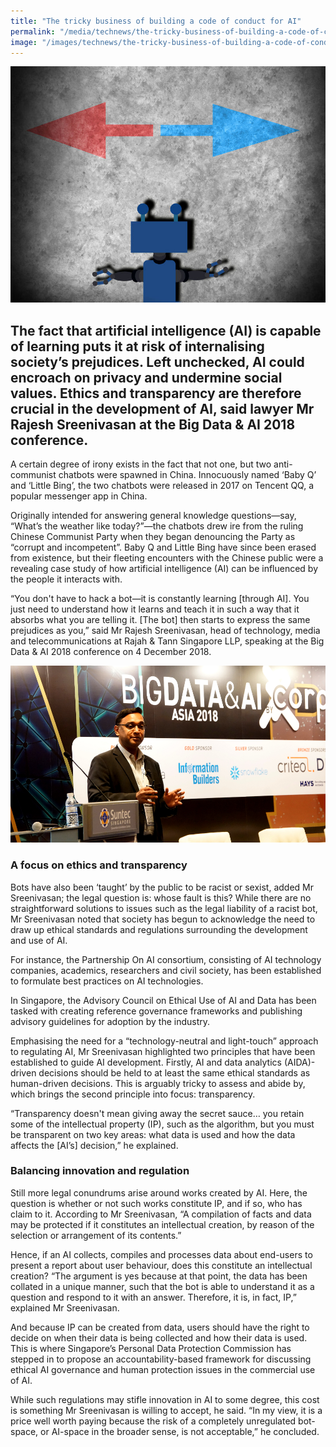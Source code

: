 ```yaml
---
title: "The tricky business of building a code of conduct for AI"
permalink: "/media/technews/the-tricky-business-of-building-a-code-of-conduct-for-ai"
image: "/images/technews/the-tricky-business-of-building-a-code-of-conduct-for-ai-part1.png"
---
```


![The tricky business of building a code of conduct for AI](/images/technews/the-tricky-business-of-building-a-code-of-conduct-for-ai-part1.png)
      
The fact that artificial intelligence (AI) is capable of learning puts it at risk of internalising society’s prejudices. Left unchecked, AI could encroach on privacy and undermine social values. Ethics and transparency are therefore crucial in the development of AI, said lawyer Mr Rajesh Sreenivasan at the Big Data & AI 2018 conference. 
---
 
A certain degree of irony exists in the fact that not one, but two anti-communist chatbots were spawned in China. Innocuously named ‘Baby Q’ and ‘Little Bing’, the two chatbots were released in 2017 on Tencent QQ, a popular messenger app in China.

Originally intended for answering general knowledge questions—say, “What’s the weather like today?”—the chatbots drew ire from the ruling Chinese Communist Party when they began denouncing the Party as “corrupt and incompetent”. Baby Q and Little Bing have since been erased from existence, but their fleeting encounters with the Chinese public were a revealing case study of how artificial intelligence (AI) can be influenced by the people it interacts with.

“You don't have to hack a bot—it is constantly learning [through AI]. You just need to understand how it learns and teach it in such a way that it absorbs what you are telling it. [The bot] then starts to express the same prejudices as you,” said Mr Rajesh Sreenivasan, head of technology, media and telecommunications at Rajah & Tann Singapore LLP, speaking at the Big Data & AI 2018 conference on 4 December 2018. 

![Rajesh Sreenivasan, head of technology, media and telecommunications at Rajah & Tann Singapore LLP, speaking at the Big Data & AI 2018 conference on 4 December 2018](/images/technews/the-tricky-business-of-building-a-code-of-conduct-for-ai-part2.png)

### **A focus on ethics and transparency**

Bots have also been ‘taught’ by the public to be racist or sexist, added Mr Sreenivasan; the legal question is: whose fault is this? While there are no straightforward solutions to issues such as the legal liability of a racist bot, Mr Sreenivasan noted that society has begun to acknowledge the need to draw up ethical standards and regulations surrounding the development and use of AI.

For instance, the Partnership On AI consortium, consisting of AI technology companies, academics, researchers and civil society, has been established to formulate best practices on AI technologies.

In Singapore, the Advisory Council on Ethical Use of AI and Data has been tasked with creating reference governance frameworks and publishing advisory guidelines for adoption by the industry. 

Emphasising the need for a “technology-neutral and light-touch” approach to regulating AI, Mr Sreenivasan highlighted two principles that have been established to guide AI development. Firstly, AI and data analytics (AIDA)-driven decisions should be held to at least the same ethical standards as human-driven decisions. This is arguably tricky to assess and abide by, which brings the second principle into focus: transparency.

“Transparency doesn't mean giving away the secret sauce… you retain some of the intellectual property (IP), such as the algorithm, but you must be transparent on two key areas: what data is used and how the data affects the [AI’s] decision,” he explained.

### **Balancing innovation and regulation**

Still more legal conundrums arise around works created by AI. Here, the question is whether or not such works constitute IP, and if so, who has claim to it. According to Mr Sreenivasan, “A compilation of facts and data may be protected if it constitutes an intellectual creation, by reason of the selection or arrangement of its contents.”

Hence, if an AI collects, compiles and processes data about end-users to present a report about user behaviour, does this constitute an intellectual creation? “The argument is yes because at that point, the data has been collated in a unique manner, such that the bot is able to understand it as a question and respond to it with an answer. Therefore, it is, in fact, IP,” explained Mr Sreenivasan. 

And because IP can be created from data, users should have the right to decide on when their data is being collected and how their data is used. This is where Singapore’s Personal Data Protection Commission has stepped in to propose an accountability-based framework for discussing ethical AI governance and human protection issues in the commercial use of AI.

While such regulations may stifle innovation in AI to some degree, this cost is something Mr Sreenivasan is willing to accept, he said. “In my view, it is a price well worth paying because the risk of a completely unregulated bot-space, or AI-space in the broader sense, is not acceptable,” he concluded.
